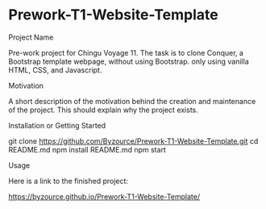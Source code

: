 # Prework-T1-Website-Template

Project Name

Pre-work project for Chingu Voyage 11. The task is to clone Conquer, a Bootstrap template webpage, without using Bootstrap. only using vanilla HTML, CSS, and Javascript.

Motivation

A short description of the motivation behind the creation and maintenance of the project. This should explain why the project exists.

Installation or Getting Started

git clone https://github.com/Byzource/Prework-T1-Website-Template.git
cd README.md
npm install README.md
npm start

Usage

Here is a link to the finished project:

https://byzource.github.io/Prework-T1-Website-Template/
